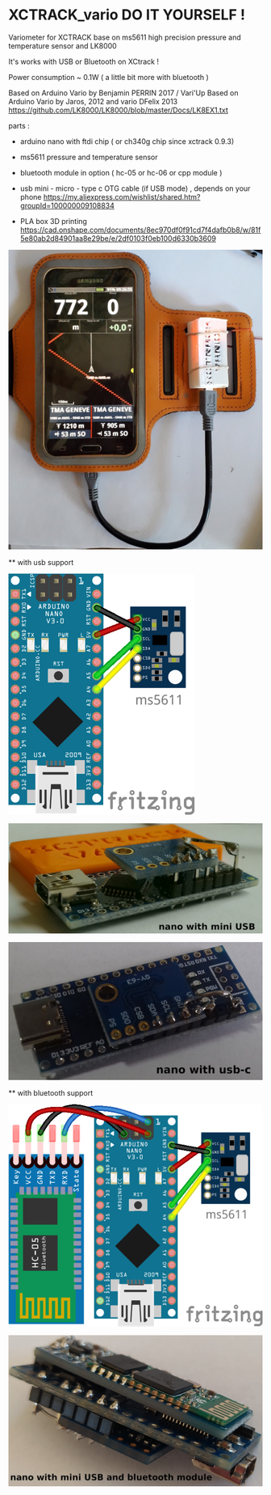 # XCTRACK_vario DO IT YOURSELF !
Variometer for XCTRACK base on ms5611 high precision pressure and temperature sensor and LK8000

It's works with USB or Bluetooth on XCtrack !

Power consumption ~ 0.1W ( a little bit more with bluetooth )

Based on Arduino Vario by Benjamin PERRIN 2017 / Vari'Up
Based on Arduino Vario by Jaros, 2012 and vario DFelix 2013
https://github.com/LK8000/LK8000/blob/master/Docs/LK8EX1.txt

parts :
- arduino nano with ftdi chip ( or ch340g chip since xctrack 0.9.3)
- ms5611 pressure and temperature sensor
- bluetooth module in option ( hc-05 or hc-06 or cpp module )
- usb mini - micro - type c OTG cable (if USB mode) , depends on your phone 
https://my.aliexpress.com/wishlist/shared.htm?groupId=100000009108834

- PLA box 3D printing
https://cad.onshape.com/documents/8ec970df0f91cd7f4dafb0b8/w/81f5e80ab2d84901aa8e29be/e/2df0103f0eb100d6330b3609

![alt text](https://raw.githubusercontent.com/dvarrel/XCTRACK_vario/master/img_xctrack512.jpg)

** with usb support

![alt text](https://raw.githubusercontent.com/dvarrel/XCTRACK_vario/master/vario_MS5611.png)

![alt text](https://raw.githubusercontent.com/dvarrel/XCTRACK_vario/master/img_usb-mini_soldered.jpg)

![alt text](https://raw.githubusercontent.com/dvarrel/XCTRACK_vario/master/img_usb-c_soldered.jpg)

** with bluetooth support

![alt text](https://raw.githubusercontent.com/dvarrel/XCTRACK_vario/master/vario_MS5611_bluetooth.png)

![alt text](https://raw.githubusercontent.com/dvarrel/XCTRACK_vario/master/img_usb-mini_bluetooth_soldered.jpg)
